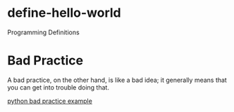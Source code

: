 # define-hello-world
Programming Definitions

# Bad Practice
A bad practice, on the other hand, is like a bad idea; it generally means that you can get into trouble doing that.

[python bad practice example](https://gist.github.com/sloria/7001839)

